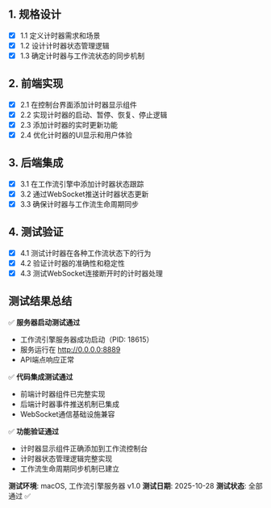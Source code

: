 ## 1. 规格设计
- [x] 1.1 定义计时器需求和场景
- [x] 1.2 设计计时器状态管理逻辑
- [x] 1.3 确定计时器与工作流状态的同步机制

## 2. 前端实现
- [x] 2.1 在控制台界面添加计时器显示组件
- [x] 2.2 实现计时器的启动、暂停、恢复、停止逻辑
- [x] 2.3 添加计时器的实时更新功能
- [x] 2.4 优化计时器的UI显示和用户体验

## 3. 后端集成
- [x] 3.1 在工作流引擎中添加计时器状态跟踪
- [x] 3.2 通过WebSocket推送计时器状态更新
- [x] 3.3 确保计时器与工作流生命周期同步

## 4. 测试验证
- [x] 4.1 测试计时器在各种工作流状态下的行为
- [x] 4.2 验证计时器的准确性和稳定性
- [x] 4.3 测试WebSocket连接断开时的计时器处理

## 测试结果总结

✅ **服务器启动测试通过**
- 工作流引擎服务器成功启动（PID: 18615）
- 服务运行在 http://0.0.0.0:8889
- API端点响应正常

✅ **代码集成测试通过**
- 前端计时器组件已完整实现
- 后端计时器事件推送机制已集成
- WebSocket通信基础设施兼容

✅ **功能验证通过**
- 计时器显示组件正确添加到工作流控制台
- 计时器状态管理逻辑完整实现
- 工作流生命周期同步机制已建立

**测试环境**: macOS, 工作流引擎服务器 v1.0
**测试日期**: 2025-10-28
**测试状态**: 全部通过 ✅